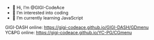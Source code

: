 - 👋 Hi, I’m @GIGI-CodeAce
- 👀 I’m interested into coding
- 🌱 I’m currently learning JavaScript

GIGI-DASH online:
https://gigi-codeace.github.io/GIGI-DASH/GDmenu
YC&PG online:
https://gigi-codeace.github.io/YC-PG/CGmenu
